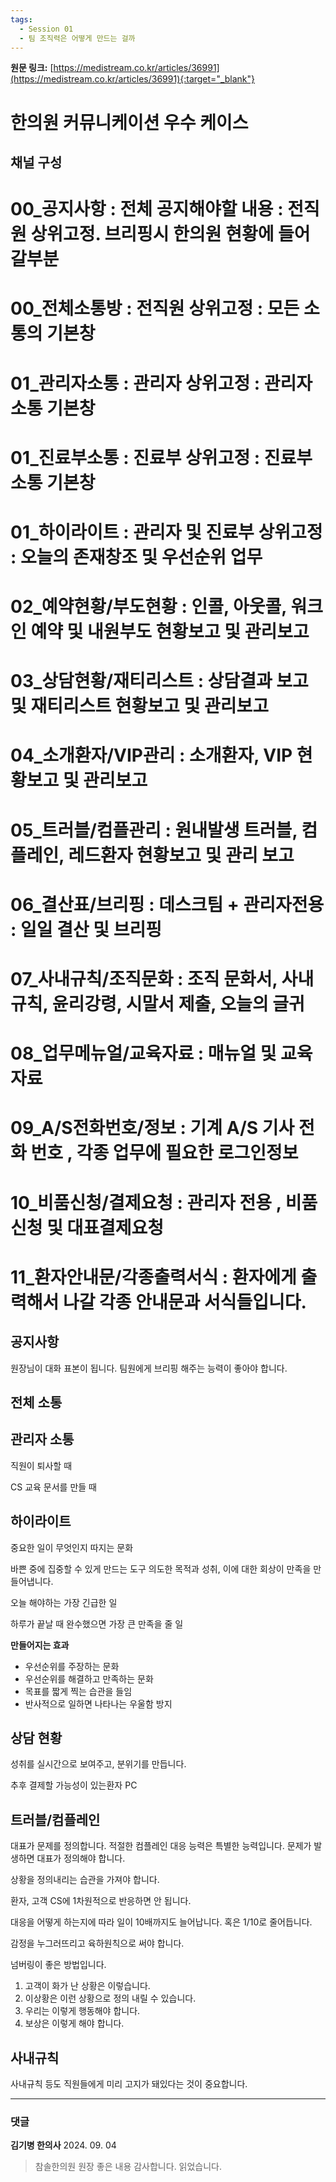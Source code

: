 ```yaml
---
tags:
  - Session 01
  - 팀 조직력은 어떻게 만드는 걸까
---
```


**원문 링크:** [https://medistream.co.kr/articles/36991](https://medistream.co.kr/articles/36991){:target="_blank"}

# 한의원 커뮤니케이션 우수 케이스

## 채널 구성

# 00_공지사항 : 전체 공지해야할 내용 : 전직원 상위고정. 브리핑시 한의원 현황에 들어갈부분
# 00_전체소통방 : 전직원 상위고정 : 모든 소통의 기본창
# 01_관리자소통 : 관리자 상위고정 : 관리자 소통 기본창
# 01_진료부소통 : 진료부 상위고정 : 진료부 소통 기본창
# 01_하이라이트 : 관리자 및 진료부 상위고정 : 오늘의 존재창조 및 우선순위 업무
# 02_예약현황/부도현황 : 인콜, 아웃콜, 워크인 예약 및 내원부도 현황보고 및 관리보고
# 03_상담현황/재티리스트 : 상담결과 보고 및 재티리스트 현황보고 및 관리보고
# 04_소개환자/VIP관리 : 소개환자, VIP 현황보고 및 관리보고
# 05_트러블/컴플관리 : 원내발생 트러블, 컴플레인, 레드환자 현황보고 및 관리 보고
# 06_결산표/브리핑 : 데스크팀 + 관리자전용 : 일일 결산 및 브리핑
# 07_사내규칙/조직문화 : 조직 문화서, 사내규칙, 윤리강령, 시말서 제출, 오늘의 글귀
# 08_업무메뉴얼/교육자료 : 매뉴얼 및 교육자료
# 09_A/S전화번호/정보 : 기계 A/S 기사 전화 번호 , 각종 업무에 필요한 로그인정보
# 10_비품신청/결제요청 : 관리자 전용 , 비품신청 및 대표결제요청
# 11_환자안내문/각종출력서식 : 환자에게 출력해서 나갈 각종 안내문과 서식들입니다.

## 공지사항

원장님이 대화 표본이 됩니다.
팀원에게 브리핑 해주는 능력이 좋아야 합니다.

## 전체 소통

## 관리자 소통

직원이 퇴사할 때

CS 교육 문서를 만들 때

## 하이라이트

중요한 일이 무엇인지 따지는 문화

바쁜 중에 집중할 수 있게 만드는 도구
의도한 목적과 성취, 이에 대한 회상이 만족을 만들어냅니다.

오늘 해야하는 가장 긴급한 일

하루가 끝날 때 완수했으면 가장 큰 만족을 줄 일

**만들어지는 효과**

- 우선순위를 주장하는 문화
- 우선순위를 해결하고 만족하는 문화
- 목표를 짧게 찍는 습관을 들임
- 반사적으로 일하면 나타나는 우울함 방지

## 상담 현황

성취를 실시간으로 보여주고, 분위기를 만듭니다.

추후 결제할 가능성이 있는환자 PC

## 트러블/컴플레인

대표가 문제를 정의합니다.
적절한 컴플레인 대응 능력은 특별한 능력입니다. 문제가 발생하면 대표가 정의해야 합니다.

상황을 정의내리는 습관을 가져야 합니다.

환자, 고객 CS에 1차원적으로 반응하면 안 됩니다.

대응을 어떻게 하는지에 따라 일이 10배까지도 늘어납니다.
혹은 1/10로 줄어듭니다.

감정을 누그러뜨리고 육하원칙으로 써야 합니다.

넘버링이 좋은 방법입니다.
1. 고객이 화가 난 상황은 이렇습니다.
2. 이상황은 이런 상황으로 정의 내릴 수 있습니다.
3. 우리는 이렇게 행동해야 합니다.
4. 보상은 이렇게 해야 합니다.

## 사내규칙

사내규칙 등도 직원들에게 미리 고지가 돼있다는 것이 중요합니다.

---

### 댓글

**김기병 한의사** 2024. 09. 04
> 참솔한의원 원장
> 좋은 내용 감사합니다. 읽었습니다.
